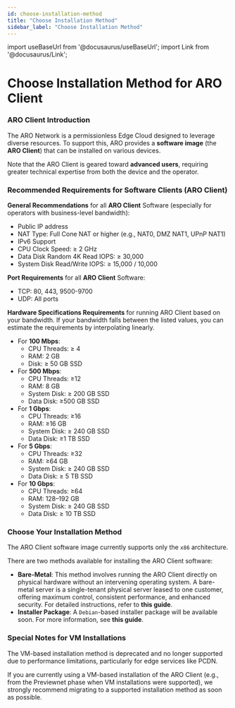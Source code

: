 ```yaml
---
id: choose-installation-method
title: "Choose Installation Method"
sidebar_label: "Choose Installation Method"
---
```

import useBaseUrl from '@docusaurus/useBaseUrl';
import Link from '@docusaurus/Link';

# Choose Installation Method for ARO Client

### ARO Client Introduction

The ARO Network is a permissionless Edge Cloud designed to leverage diverse resources. To support this, ARO provides a **software image** (the **ARO Client**) that can be installed on various devices.

Note that the ARO Client is geared toward **advanced users**, requiring greater technical expertise from both the device and the operator. 

### Recommended Requirements for Software Clients (ARO Client)

**General Recommendations** for all **ARO Client** Software (especially for operators with business-level bandwidth):

- Public IP address
- NAT Type: Full Cone NAT or higher (e.g., NAT0, DMZ NAT1, UPnP NAT1)
- IPv6 Support
- CPU Clock Speed: ≥ 2 GHz
- Data Disk Random 4K Read IOPS: ≥ 30,000
- System Disk Read/Write IOPS: ≥ 15,000 / 10,000

**Port Requirements** for all **ARO Client** Software:

- TCP: 80, 443, 9500-9700
- UDP: All ports  

**Hardware Specifications Requirements** for running ARO Client based on your bandwidth. If your bandwidth falls between the listed values, you can estimate the requirements by interpolating linearly.

- For **100 Mbps**:
  - CPU Threads: ≥ 4
  - RAM: 2 GB
  - Disk: ≥ 50 GB SSD
- For **500 Mbps**:
  - CPU Threads: ≥12
  - RAM: 8 GB
  - System Disk: ≥ 200 GB SSD
  - Data Disk: ≥500 GB SSD
- For **1 Gbps**:
  - CPU Threads: ≥16
  - RAM: ≥16 GB
  - System Disk: ≥ 240 GB SSD
  - Data Disk: ≥1 TB SSD
- For **5 Gbps**:
  - CPU Threads: ≥32
  - RAM: ≥64 GB
  - System Disk: ≥ 240 GB SSD
  - Data Disk: ≥ 5 TB SSD
- For **10 Gbps**:
  - CPU Threads: ≥64
  - RAM: 128–192 GB
  - System Disk: ≥ 240 GB SSD
  - Data Disk: ≥ 10 TB SSD

### Choose Your Installation Method

The ARO Client software image currently supports only the `x86` architecture.

There are two methods available for installing the ARO Client software:

- **Bare-Metal**: This method involves running the ARO Client directly on physical hardware without an intervening operating system. A bare-metal server is a single-tenant physical server leased to one customer, offering maximum control, consistent performance, and enhanced security. For detailed instructions, refer to <Link to="/node-operator-guide/aro-client/aro-client-installation-guide-bare-metal">**this guide**</Link>.
- **Installer Package**: A `Debian`-based installer package will be available soon. For more information, see <Link to="/node-operator-guide/aro-client/aro-client-installation-guide-installer-package">**this guide**</Link>.

### Special Notes for VM Installations

The VM-based installation method is deprecated and no longer supported due to performance limitations, particularly for edge services like PCDN.

If you are currently using a VM-based installation of the ARO Client (e.g., from the Previewnet phase when VM installations were supported), we strongly recommend migrating to a supported installation method as soon as possible.